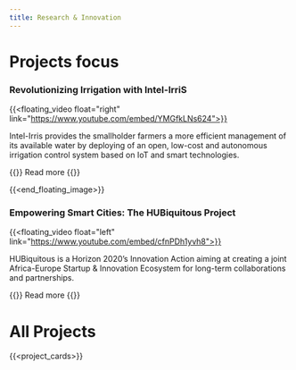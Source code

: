 ```yaml
---
title: Research & Innovation
---
```


Projects focus
==============

### Revolutionizing Irrigation with Intel-IrriS

{{<floating_video float="right" link="https://www.youtube.com/embed/YMGfkLNs624">}}

Intel-Irris provides the smallholder farmers a more efficient management of its available water by deploying of an open, low-cost and autonomous irrigation control system based on IoT and smart technologies.

{{<button-learn-more link="/projects/intel_iris/">}} Read more {{</button-learn-more>}}

{{<end_floating_image>}}

### Empowering Smart Cities: The HUBiquitous Project

{{<floating_video float="left" link="https://www.youtube.com/embed/cfnPDh1yvh8">}}

HUBiquitous is a Horizon 2020’s Innovation Action aiming at creating a joint Africa-Europe Startup & Innovation Ecosystem for long-term collaborations and partnerships. 

{{<button-learn-more link="/projects/hubiquitous/">}} Read more {{</button-learn-more>}}

All Projects
============

{{<project_cards>}}

